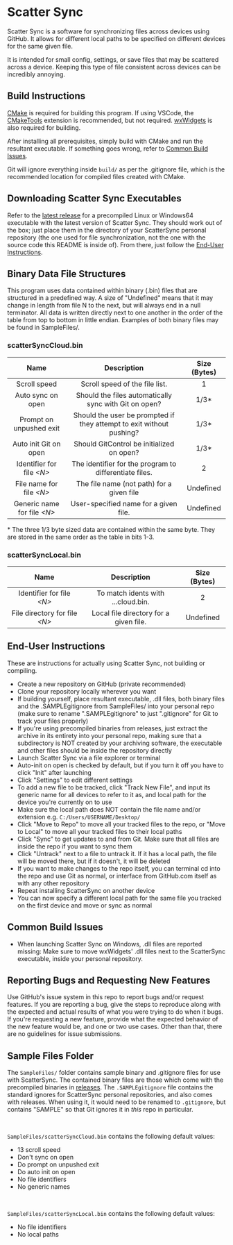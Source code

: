 # Scatter Sync
Scatter Sync is a software for synchronizing files across devices using GitHub. It allows for different local paths to be specified on different devices for the same given file.

It is intended for small config, settings, or save files that may be scattered across a device. Keeping this type of file consistent across devices can be incredibly annoying.

## Build Instructions
[CMake](https://cmake.org/) is required for building this program. If using VSCode, the [CMakeTools](https://marketplace.visualstudio.com/items?itemName=ms-vscode.cmake-tools) extension is recommended, but not required. [wxWidgets](https://wxwidgets.org/) is also required for building.

After installing all prerequisites, simply build with CMake and run the resultant executable. If something goes wrong, refer to [Common Build Issues](#common-build-issues).

Git will ignore everything inside `build/` as per the .gitignore file, which is the recommended location for compiled files created with CMake.

## Downloading Scatter Sync Executables
Refer to the [latest release](https://github.com/TehhX/ScatterSync/releases/latest) for a precompiled Linux or Windows64 executable with the latest version of Scatter Sync. They should work out of the box; just place them in the directory of your ScatterSync personal repository (the one used for file synchronization, not the one with the source code this README is inside of). From there, just follow the [End-User Instructions](#end-user-instructions).

## Binary Data File Structures
This program uses data contained within binary (.bin) files that are structured in a predefined way. A size of "Undefined" means that it may change in length from file N to the next, but will always end in a null terminator. All data is written directly next to one another in the order of the table from top to bottom in little endian. Examples of both binary files may be found in SampleFiles/.

### scatterSyncCloud.bin
|               Name               |                              Description                             | Size (Bytes) |
|:--------------------------------:|:--------------------------------------------------------------------:|:------------:|
|           Scroll speed           |                    Scroll speed of the file list.                    |       1      |
|         Auto sync on open        |         Should the files automatically sync with Git on open?        |      1/3*    |
|      Prompt on unpushed exit     | Should the user be prompted if they attempt to exit without pushing? |      1/3*    |
|       Auto init Git on open      |               Should GitControl be initialized on open?              |      1/3*    |
|    Identifier for file *\<N\>*   |        The identifier for the program to differentiate files.        |       2      |
|     File name for file *\<N\>*   |               The file name (not path) for a given file              |   Undefined  |
|   Generic name for file *\<N\>*  |                 User-specified name for a given file.                |   Undefined  |

\* The three 1/3 byte sized data are contained within the same byte. They are stored in the same order as the table in bits 1-3.

### scatterSyncLocal.bin
|               Name               |               Description               | Size (Bytes) |
|:--------------------------------:|:---------------------------------------:|:------------:|
|    Identifier for file *\<N\>*   |    To match idents with ...cloud.bin.   |       2      |
|  File directory for file *\<N\>* |  Local file directory for a given file. |   Undefined  |

## End-User Instructions
These are instructions for actually using Scatter Sync, not building or compiling.

* Create a new repository on GitHub (private recommended)
* Clone your repository locally wherever you want
* If building yourself, place resultant executable, .dll files, both binary files and the .SAMPLEgitignore from SampleFiles/ into your personal repo (make sure to rename ".SAMPLEgitignore" to just ".gitignore" for Git to track your files properly)
* If you're using precompiled binaries from releases, just extract the archive in its entirety into your personal repo, making sure that a subdirectory is NOT created by your archiving software, the executable and other files should be inside the repository directly
* Launch Scatter Sync via a file explorer or terminal
* Auto-init on open is checked by default, but if you turn it off you have to click "Init" after launching
* Click "Settings" to edit different settings
* To add a new file to be tracked, click "Track New File", and input its generic name for all devices to refer to it as, and local path for the device you're currently on to use
* Make sure the local path does NOT contain the file name and/or extension e.g. `C:/Users/USERNAME/Desktop/`
* Click "Move to Repo" to move all your tracked files to the repo, or "Move to Local" to move all your tracked files to their local paths
* Click "Sync" to get updates to and from Git. Make sure that all files are inside the repo if you want to sync them
* Click "Untrack" next to a file to untrack it. If it has a local path, the file will be moved there, but if it doesn't, it will be deleted
* If you want to make changes to the repo itself, you can terminal cd into the repo and use Git as normal, or interface from GitHub.com itself as with any other repository
* Repeat installing ScatterSync on another device
* You can now specify a different local path for the same file you tracked on the first device and move or sync as normal

## Common Build Issues
* When launching Scatter Sync on Windows, .dll files are reported missing: Make sure to move wxWidgets' .dll files next to the ScatterSync executable, inside your personal repository.

## Reporting Bugs and Requesting New Features
Use GitHub's issue system in this repo to report bugs and/or request features. If you are reporting a bug, give the steps to reproduce along with the expected and actual results of what you were trying to do when it bugs. If you're requesting a new feature, provide what the expected behavior of the new feature would be, and one or two use cases. Other than that, there are no guidelines for issue submissions.

## Sample Files Folder
The `SampleFiles/` folder contains sample binary and .gitignore files for use with ScatterSync. The contained binary files are those which come with the precompiled binaries in [releases](https://github.com/TehhX/ScatterSync/releases). The `.SAMPLEgitignore` file contains the standard ignores for ScatterSync personal repositories, and also comes with releases. When using it, it would need to be renamed to `.gitignore`, but contains "SAMPLE" so that Git ignores it in *this* repo in particular.

<br>

`SampleFiles/scatterSyncCloud.bin` contains the following default values:
* 13 scroll speed
* Don't sync on open
* Do prompt on unpushed exit
* Do auto init on open
* No file identifiers
* No generic names

<br>

`SampleFiles/scatterSyncLocal.bin` contains the following default values:
* No file identifiers
* No local paths
